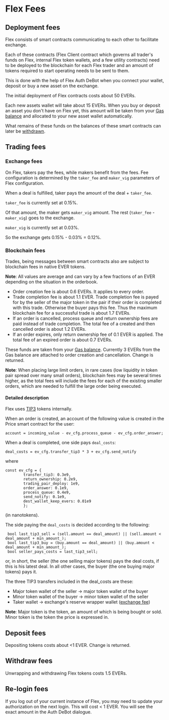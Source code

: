 # Flex Fees

## Deployment fees

Flex consists of smart contracts communicating to each other to facilitate exchange.

Each of these contracts (Flex Client contract which governs all trader's funds on Flex, internal Flex token wallets, and a few utility contracts) need to be deployed to the blockchain for each Flex trader and an amount of tokens required to start operating needs to be sent to them.

This is done with the help of Flex Auth DeBot when you connect your wallet, deposit or buy a new asset on the exchange.

The initial deployment of Flex contracts costs about 50 EVERs.

Each new assets wallet will take about 15 EVERs. When you buy or deposit an asset you don't have on Flex yet, this amount will be taken from your [Gas balance](../guides/keep-up-gas-balance.md) and allocated to your new asset wallet automatically.

What remains of these funds on the balances of these smart contracts can later be [withdrawn](../guides/how-to-trade-on-flex.md#how-to-withdraw).

## Trading fees

### Exchange fees

On Flex, takers pay the fees, while makers benefit from the fees. Fee configuration is determined by the `taker_fee` and `maker_vig` parameters of Flex configuration.

When a deal is fulfilled, taker pays the amount of the deal + `taker_fee`.

`taker_fee` is currently set at 0.15%.

Of that amount, the maker gets `maker_vig` amount. The rest (`taker_fee` - `maker_vig`) goes to the exchange.

`maker_vig` is currently set at 0.03%.

So the exchange gets 0.15% - 0.03% = 0.12%.

### Blockchain fees

Trades, being messages between smart contracts also are subject to blockchain fees in native EVER tokens.

**Note**: All values are average and can vary by a few fractions of an EVER depending on the situation in the orderbook.

* Order creation fee is about 0.6 EVERs. It applies to every order.
* Trade completion fee is about 1.1 EVER. Trade completion fee is payed for by the seller of the major token in the pair if their order is completed with this trade. Otherwise the buyer pays this fee. Thus the maximum blockchain fee for a successful trade is about 1.7 EVERs.
* If an order is cancelled, process queue and return ownership fees are paid instead of trade completion. The total fee of a created and then cancelled order is about 1.2 EVERs.
* If an order expires, only return ownership fee of 0.1 EVER is applied. The total fee of an expired order is about 0.7 EVERs.

These funds are taken from your [Gas balance](../guides/keep-up-gas-balance.md). Currently 3 EVERs  from the Gas balance are attached to order creation and cancellation. Change is returned.

**Note**: When placing large limit orders, in rare cases (low liquidity in token pair spread over many small orders), blockchain fees may be several times higher, as the total fees will include the fees for each of the existing smaller orders, which are needed to fulfill the large order being executed.

#### Detailed description

Flex uses [TIP3](../technical-description/glossary.md) tokens internally.

When an order is created, an account of the following value is created in the Price smart contract for the user:&#x20;

```
account = incoming_value - ev_cfg.process_queue - ev_cfg.order_answer;
```

When a deal is completed, one side pays `deal_costs`:&#x20;

```
deal_costs = ev_cfg.transfer_tip3 * 3 + ev_cfg.send_notify
```

where

```
const ev_cfg = {
        transfer_tip3: 0.3e9, 
        return_ownership: 0.2e9, 
        trading_pair_deploy: 1e9, 
        order_answer: 0.1e9, 
        process_queue: 0.4e9, 
        send_notify: 0.1e9, 
        dest_wallet_keep_evers: 0.01e9 
        };
```

(in nanotokens).

The side paying the `deal_costs` is decided according to the following:

```
 bool last_tip3_sell = (sell.amount == deal_amount) || (sell.amount < deal_amount + min_amount_);
 bool last_tip3_buy = (buy.amount == deal_amount) || (buy.amount < deal_amount + min_amount_);
 bool seller_pays_costs = last_tip3_sell;
```

or, in short, the seller (the one selling major tokens) pays the deal costs, if this is his latest deal. In all other cases, the buyer (the one buying major tokens) pays it.

The three TIP3 transfers included in the deal\_costs are these:

* Major token wallet of the seller -> major token wallet of the buyer
* Minor token wallet of the buyer -> minor token wallet of the seller
* Taker wallet -> exchange's reserve wrapper wallet ([exchange fee](flex-fees.md#exchange-fees))

**Note**: Major token is the token, an amount of which is being bought or sold. Minor token is the token the price is expressed in.

## Deposit fees

Depositing tokens costs about <1 EVER. Change is returned.

## Withdraw fees

Unwrapping and withdrawing Flex tokens costs 1.5 EVERs.

## Re-login fees

If you log out of your current instance of Flex, you may need to update your authorization on the next login. This will cost < 1 EVER. You will see the exact amount in the Auth DeBot dialogue.
